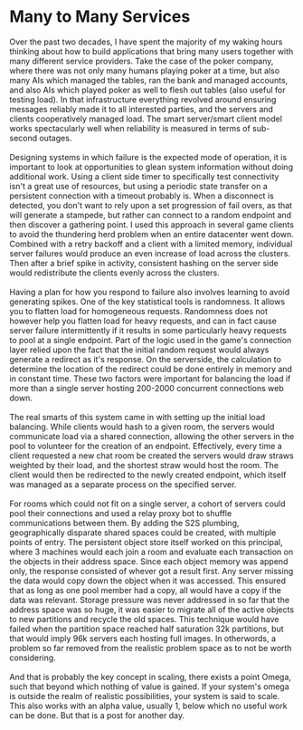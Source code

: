 Many to Many Services
=====================

Over the past two decades, I have spent the majority of my waking hours thinking about how to build applications that bring many users together with many different service providers. Take the case of the poker company, where there was not only many humans playing poker at a time, but also many AIs which managed the tables, ran the bank and managed accounts, and also AIs which played poker as well to flesh out tables (also useful for testing load). In that infrastructure everything revolved around ensuring messages reliably made it to all interested parties, and the servers and clients cooperatively managed load. The smart server/smart client model works spectacularly well when reliability is measured in terms of sub-second outages. <br><br>Designing systems in which failure is the expected mode of operation, it is important to look at opportunities to glean system information without doing additional work. Using a client side timer to specifically test connectivity isn&#39;t a great use of resources, but using a periodic state transfer on a persistent connection with a timeout probably is.  When a disconnect is detected, you don&#39;t want to rely upon a set progression of fail overs, as that will generate a stampede, but rather can connect to a random endpoint and then discover a gathering point. I used this approach in several game clients to avoid the thundering herd problem when an entire datacenter went down. Combined with a retry backoff and a client with a limited memory, individual server failures would produce an even increase of load across the clusters. Then after a brief spike in activity, consistent hashing on the server side would redistribute the clients evenly across the clusters. <br><br>Having a plan for how you respond to failure also involves learning to avoid generating spikes. One of the key statistical tools is randomness. It allows you to flatten load for homogeneous requests. Randomness does not however help you flatten load for heavy requests, and can in fact cause server failure intermittently if it results in some particularly heavy requests to pool at a single endpoint. Part of the logic used in the game&#39;s connection layer relied upon the fact that the initial random request would always generate a redirect as it&#39;s response. On the serverside, the calculation to determine the location of the redirect could be done entirely in memory and in constant time. These two factors were important for balancing the load if more than a single server hosting 200-2000 concurrent connections web down. <br><br>The real smarts of this system came in with setting up the initial load balancing. While clients would hash to a given room, the servers would communicate load via a shared connection, allowing the other servers in the pool to volunteer for the creation of an endpoint. Effectively, every time a client requested a new chat room be created the servers would draw straws weighted by their load, and the shortest straw would host the room. The client would then be redirected to the newly created endpoint, which itself was managed as a separate process on the specified server. <br><br>For rooms which could not fit on a single server, a cohort of servers could pool their connections and used a relay proxy bot to shuffle communications between them. By adding the S2S plumbing, geographically disparate shared spaces could be created, with multiple points of entry. The persistent object store itself worked on this principal, where 3 machines would each join a room and evaluate each transaction on the objects in their address space. Since each object memory was append only, the response consisted of whever got a result first. Any server missing the data would copy down the object when it was accessed. This ensured that as long as one pool member had a copy, all would have a copy if the data was relevant.  Storage pressure was never addressed in so far that the address space was so huge, it was easier to migrate all of the active objects to new partitions and recycle the old spaces. This technique would have failed when the partition space reached half saturation 32k partitions, but that would imply 96k servers each hosting full images. In otherwords, a problem so far removed from the realistic problem space as to not be worth considering. <br><br>And that is probably the key concept in scaling, there exists a point Omega, such that beyond which nothing of value is gained. If your system&#39;s omega is outside the realm of realistic possibilities, your system is said to scale. This also works with an alpha value, usually 1, below which no useful work can be done. But that is a post for another day. 